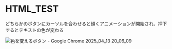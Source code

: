 # HTML_TEST

どちらかのボタンにカーソルを合わせると傾くアニメーションが開始され、押下するとテキストの色が変わる

![色を変えるボタン - Google Chrome 2025_04_13 20_06_09](https://github.com/user-attachments/assets/2a1800eb-b4fd-4c70-811a-c4b5c2e4bb52)
